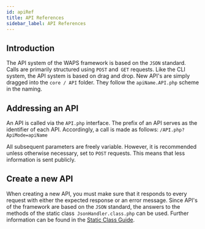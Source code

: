 ```yaml
---
id: apiRef
title: API References
sidebar_label: API References
---
```


## Introduction

The API system of the WAPS framework is based on the `JSON` standard.
Calls are primarily structured using `POST` and` GET` requests.
Like the CLI system, the API system is based on drag and drop. New API's are simply dragged into the `core / API` folder.
They follow the `apiName.API.php` scheme in the naming.

## Addressing an API

An API is called via the `API.php` interface. The prefix of an API serves as the identifier of each API.
Accordingly, a call is made as follows: `/API.php?ApiMode=apiName`

All subsequent parameters are freely variable. However, it is recommended
unless otherwise necessary, set to `POST` requests. This means that less information is sent publicly.

## Create a new API

When creating a new API, you must make sure that it responds to every request with either the expected response or an error message.
Since API's of the framework are based on the `JSON` standard, the answers to the methods of the static class` JsonHandler.class.php` can be used.
Further information can be found in the [Static Class Guide](staticClassOverview.md).